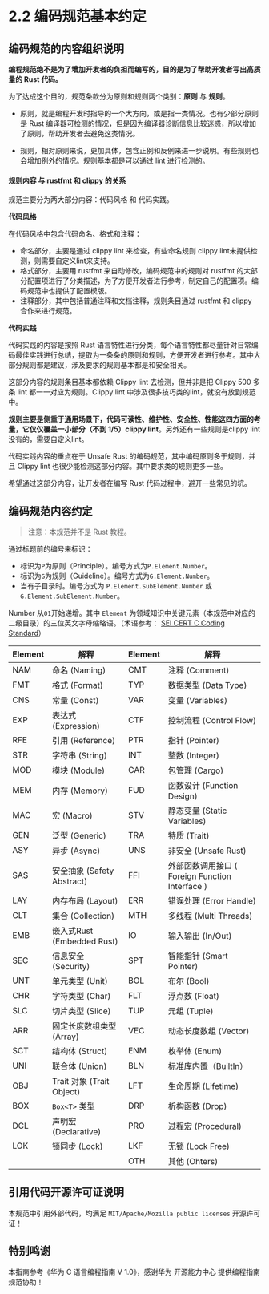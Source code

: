 # 2.2 编码规范基本约定

## 编码规范的内容组织说明

**编程规范绝不是为了增加开发者的负担而编写的，目的是为了帮助开发者写出高质量的 Rust 代码。**

为了达成这个目的，规范条款分为原则和规则两个类别：**原则** 与 **规则**。

- 原则，就是编程开发时指导的一个大方向，或是指一类情况。也有少部分原则是 Rust 编译器可检测的情况，但是因为编译器诊断信息比较迷惑，所以增加了原则，帮助开发者去避免这类情况。

- 规则，相对原则来说，更加具体，包含正例和反例来进一步说明。有些规则也会增加例外的情况。规则基本都是可以通过 lint 进行检测的。


#### 规则内容 与 rustfmt 和 clippy 的关系

规范主要分为两大部分内容：代码风格 和 代码实践。

**代码风格**

在代码风格中包含代码命名、格式和注释：

- 命名部分，主要是通过 clippy lint 来检查，有些命名规则 clippy lint未提供检测，则需要自定义lint来支持。
- 格式部分，主要用 rustfmt 来自动修改，编码规范中的规则对 rustfmt 的大部分配置项进行了分类描述，为了方便开发者进行参考，制定自己的配置项。编码规范中也提供了配置模版。
- 注释部分，其中包括普通注释和文档注释，规则条目通过 rustfmt 和 clippy 合作来进行规范。

**代码实践**

代码实践的内容是按照 Rust 语言特性进行分类，每个语言特性都尽量针对日常编码最佳实践进行总结，提取为一条条的原则和规则，方便开发者进行参考。其中大部分规则都是建议，涉及要求的规则基本都是和安全相关。

这部分内容的规则条目基本都依赖 Clippy lint 去检测，但并非是把 Clippy 500 多条 lint 都一一对应为规则。Clippy lint 中涉及很多技巧类的lint，就没有放到规范中。

**规则主要是侧重于通用场景下，代码可读性、维护性、安全性、性能这四方面的考量，它仅仅覆盖一小部分（不到 1/5）clippy lint**。另外还有一些规则是clippy lint没有的，需要自定义lint。

代码实践内容的重点在于 Unsafe Rust 的编码规范，其中编码原则多于规则，并且 Clippy lint 也很少能检测这部分内容。其中要求类的规则更多一些。

希望通过这部分内容，让开发者在编写 Rust 代码过程中，避开一些常见的坑。


## 编码规范内容约定

> 注意：本规范并不是 Rust 教程。

通过标题前的编号来标识：

- 标识为`P`为原则（Principle）。编号方式为`P.Element.Number`。
- 标识为`G`为规则（Guideline）。编号方式为`G.Element.Number`。
- 当有子目录时。编号方式为 `P.Element.SubElement.Number` 或 `G.Element.SubElement.Number`。

Number 从`01`开始递增。其中 `Element` 为领域知识中关键元素（本规范中对应的二级目录）的三位英文字母缩略语。（术语参考： [SEI CERT C Coding Standard](https://wiki.sei.cmu.edu/confluence/display/c/SEI+CERT+C+Coding+Standard)）


| Element | 解释   | Element | 解释     |
| ------- | ------ | ------- | -------- |
| NAM     | 命名 (Naming)   | CMT     | 注释 (Comment)    |
| FMT     | 格式 (Format)  | TYP     | 数据类型 (Data Type) |
| CNS     | 常量 (Const)   | VAR     | 变量  (Variables)   |
| EXP     | 表达式 (Expression) | CTF     | 控制流程 (Control Flow) |
| RFE     | 引用 (Reference)  | PTR     | 指针  (Pointer)   |
| STR     | 字符串 (String) | INT     | 整数 (Integer)    |
| MOD     | 模块  (Module) | CAR     | 包管理  (Cargo) |
| MEM     | 内存 (Memory)  | FUD     | 函数设计 (Function Design) |
| MAC     | 宏  (Macro) | STV     | 静态变量 (Static Variables) |
| GEN    | 泛型 (Generic)  | TRA     | 特质 (Trait) |
| ASY    | 异步 (Async)  | UNS | 非安全 (Unsafe Rust) |
| SAS | 安全抽象 (Safety Abstract) | FFI | 外部函数调用接口 ( Foreign Function Interface ) |
| LAY | 内存布局 (Layout) | ERR | 错误处理 (Error Handle) |
| CLT | 集合  (Collection)  | MTH | 多线程 (Multi Threads) |
| EMB | 嵌入式Rust (Embedded Rust) | IO      | 输入输出 (In/Out)     |
| SEC | 信息安全 (Security) | SPT | 智能指针 (Smart Pointer) |
| UNT | 单元类型 (Unit) | BOL | 布尔 (Bool) |  
| CHR | 字符类型 (Char) |  FLT | 浮点数 (Float) |  
| SLC | 切片类型 (Slice) |  TUP | 元组 (Tuple) |  
| ARR | 固定长度数组类型 (Array) |  VEC  | 动态长度数组 (Vector)  |  
| SCT | 结构体 (Struct) |  ENM  | 枚举体 (Enum)  |  
| UNI|  联合体 (Union) |   BLN | 标准库内置（BuiltIn）  |  
| OBJ | Trait 对象 (Trait Object)| LFT| 生命周期 (Lifetime) |  
| BOX | `Box<T>` 类型 | DRP  |  析构函数 (Drop) |  
| DCL | 声明宏 (Declarative)  | PRO  |  过程宏 (Procedural) |  
| LOK | 锁同步 (Lock)  | LKF |  无锁 (Lock Free) |  
|  |  | OTH | 其他 (Ohters) |  


## 引用代码开源许可证说明

本规范中引用外部代码，均满足 `MIT/Apache/Mozilla public licenses` 开源许可证！

## 特别鸣谢

本指南参考《华为 C 语言编程指南 V 1.0》，感谢华为 开源能力中心 提供编程指南规范协助！



